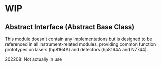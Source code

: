 # WIP
## Abstract Interface (Abstract Base Class)

This module doesn't contain any implementations but is designed to be referenced in all instrument-related modules, providing common function prototypes on lasers (hp8164A) and detectors (hp8164A and N7744).

202208: Not actually in use